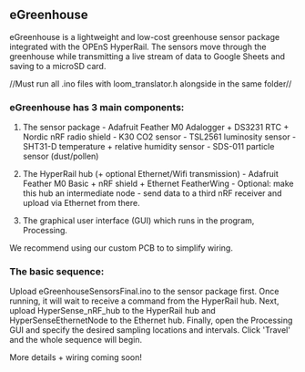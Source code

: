 ## eGreenhouse ###
eGreenhouse is a lightweight and low-cost greenhouse sensor package integrated with the OPEnS HyperRail. The sensors move through the greenhouse while transmitting a live stream of data to Google Sheets and saving to a microSD card. 

//Must run all .ino files with loom_translator.h alongside in the same folder// 

### eGreenhouse has 3 main components: 
  1. The sensor package
    - Adafruit Feather M0 Adalogger + DS3231 RTC + Nordic nRF radio shield
    - K30 CO2 sensor
    - TSL2561 luminosity sensor
    - SHT31-D temperature + relative humidity sensor
    - SDS-011 particle sensor (dust/pollen)
  
  2. The HyperRail hub (+ optional Ethernet/Wifi transmission)
    - Adafruit Feather M0 Basic + nRF shield + Ethernet FeatherWing
    - Optional: make this hub an intermediate node - send data to a third nRF receiver and upload via Ethernet from there. 
  
  3. The graphical user interface (GUI) which runs in the program, Processing. 
  
  We recommend using our custom PCB to to simplify wiring.
 
### The basic sequence:
Upload eGreenhouseSensorsFinal.ino to the sensor package first. Once running, it will wait to receive a command from the HyperRail hub. Next, upload HyperSense_nRF_hub to the HyperRail hub and HyperSenseEthernetNode to the Ethernet hub. Finally, open the Processing GUI and specify the desired sampling locations and intervals. Click 'Travel' and the whole sequence will begin. 

More details + wiring coming soon! 
 
